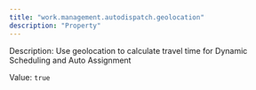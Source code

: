 ```yaml
---
title: "work.management.autodispatch.geolocation"
description: "Property"
---
```


Description: Use geolocation to calculate travel time for Dynamic Scheduling and Auto Assignment

Value: `true`